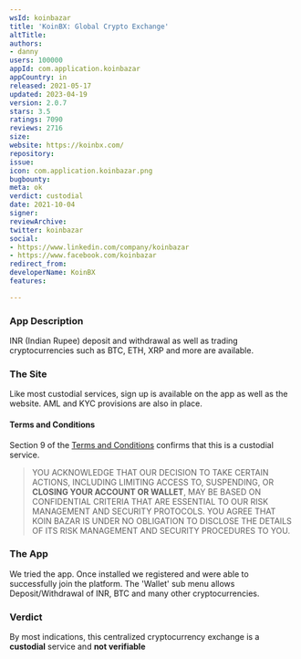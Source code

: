 ```yaml
---
wsId: koinbazar
title: 'KoinBX: Global Crypto Exchange'
altTitle: 
authors:
- danny
users: 100000
appId: com.application.koinbazar
appCountry: in
released: 2021-05-17
updated: 2023-04-19
version: 2.0.7
stars: 3.5
ratings: 7090
reviews: 2716
size: 
website: https://koinbx.com/
repository: 
issue: 
icon: com.application.koinbazar.png
bugbounty: 
meta: ok
verdict: custodial
date: 2021-10-04
signer: 
reviewArchive: 
twitter: koinbazar
social:
- https://www.linkedin.com/company/koinbazar
- https://www.facebook.com/koinbazar
redirect_from: 
developerName: KoinBX
features: 

---
```


### App Description

INR (Indian Rupee) deposit and withdrawal as well as trading cryptocurrencies such as BTC, ETH, XRP and more are available.

### The Site

Like most custodial services, sign up is available on the app as well as the website. AML and KYC provisions are also in place.

#### Terms and Conditions

Section 9 of the [Terms and Conditions](https://www.koinbazar.com/terms-conditions) confirms that this is a custodial service.

>YOU ACKNOWLEDGE THAT OUR DECISION TO TAKE CERTAIN ACTIONS, INCLUDING LIMITING ACCESS TO, SUSPENDING, OR **CLOSING YOUR ACCOUNT OR WALLET**, MAY BE BASED ON CONFIDENTIAL CRITERIA THAT ARE ESSENTIAL TO OUR RISK MANAGEMENT AND SECURITY PROTOCOLS. YOU AGREE THAT KOIN BAZAR IS UNDER NO OBLIGATION TO DISCLOSE THE DETAILS OF ITS RISK MANAGEMENT AND SECURITY PROCEDURES TO YOU.

### The App

We tried the app. Once installed we registered and were able to successfully join the platform. The 'Wallet' sub menu allows Deposit/Withdrawal of INR, BTC and many other cryptocurrencies.

### Verdict

By most indications, this centralized cryptocurrency exchange is a **custodial** service and **not verifiable**



